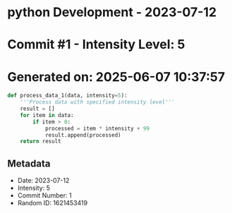 ﻿# python Development - 2023-07-12
# Commit #1 - Intensity Level: 5
# Generated on: 2025-06-07 10:37:57
```python
def process_data_1(data, intensity=5):
    '''Process data with specified intensity level'''
    result = []
    for item in data:
        if item > 0:
            processed = item * intensity + 99
            result.append(processed)
    return result
```
## Metadata
- Date: 2023-07-12
- Intensity: 5
- Commit Number: 1
- Random ID: 1621453419
